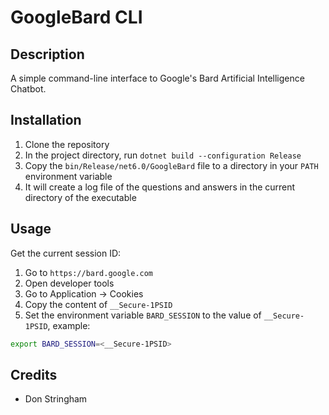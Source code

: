 # GoogleBard CLI

## Description

A simple command-line interface to Google's Bard Artificial Intelligence Chatbot.

## Installation

1. Clone the repository
2. In the project directory, run `dotnet build --configuration Release`
3. Copy the `bin/Release/net6.0/GoogleBard` file to a directory in your `PATH` environment variable
4. It will create a log file of the questions and answers in the current directory of the executable

## Usage

Get the current session ID:

1. Go to `https://bard.google.com`
2. Open developer tools
3. Go to Application -> Cookies
4. Copy the content of `__Secure-1PSID`
5. Set the environment variable `BARD_SESSION` to the value of `__Secure-1PSID`, example:

```bash
export BARD_SESSION=<__Secure-1PSID>
```

## Credits

- Don Stringham
